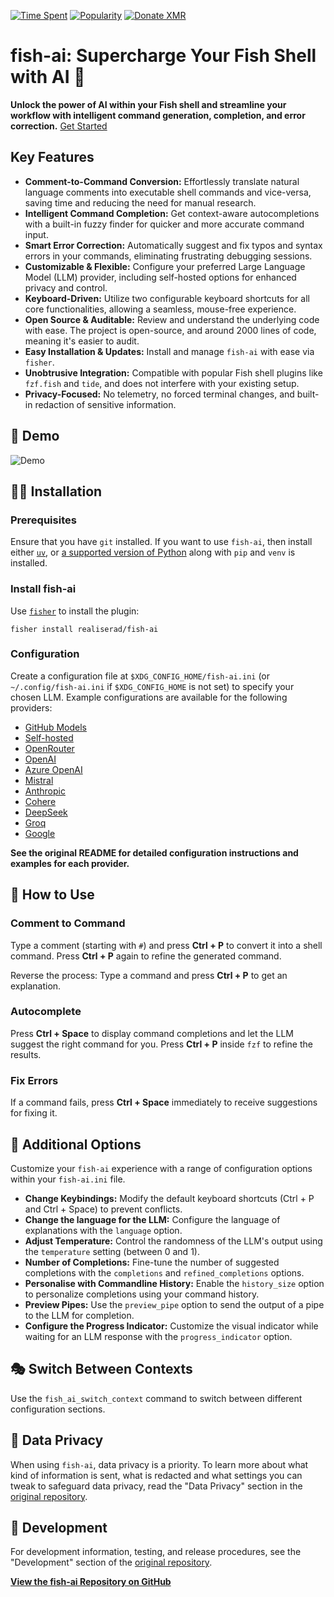 [![Time Spent](https://img.shields.io/endpoint?url=https%3A%2F%2Fgist.githubusercontent.com%2FRealiserad%2Fd3ec7fdeecc35aeeb315b4efba493326%2Fraw%2Ffish-ai-git-estimate.json)](https://github.com/Realiserad/fish-ai)
[![Popularity](https://img.shields.io/endpoint?url=https%3A%2F%2Fgist.githubusercontent.com%2FRealiserad%2Fd3ec7fdeecc35aeeb315b4efba493326%2Fraw%2Fpopularity.json)](https://github.com/Realiserad/fish-ai)
[![Donate XMR](https://img.shields.io/badge/Donate_XMR-grey?style=for-the-badge&logo=monero)](https://github.com/user-attachments/assets/07a2947f-6e5a-480f-990a-77204933411f)

# fish-ai: Supercharge Your Fish Shell with AI 🐠

**Unlock the power of AI within your Fish shell and streamline your workflow with intelligent command generation, completion, and error correction.**  [Get Started](https://github.com/Realiserad/fish-ai)

## Key Features

*   **Comment-to-Command Conversion:**  Effortlessly translate natural language comments into executable shell commands and vice-versa, saving time and reducing the need for manual research.
*   **Intelligent Command Completion:**  Get context-aware autocompletions with a built-in fuzzy finder for quicker and more accurate command input.
*   **Smart Error Correction:**  Automatically suggest and fix typos and syntax errors in your commands, eliminating frustrating debugging sessions.
*   **Customizable & Flexible:** Configure your preferred Large Language Model (LLM) provider, including self-hosted options for enhanced privacy and control.
*   **Keyboard-Driven:**  Utilize two configurable keyboard shortcuts for all core functionalities, allowing a seamless, mouse-free experience.
*   **Open Source & Auditable:** Review and understand the underlying code with ease. The project is open-source, and around 2000 lines of code, meaning it's easier to audit.
*   **Easy Installation & Updates:** Install and manage `fish-ai` with ease via `fisher`.
*   **Unobtrusive Integration:** Compatible with popular Fish shell plugins like `fzf.fish` and `tide`, and does not interfere with your existing setup.
*   **Privacy-Focused:** No telemetry, no forced terminal changes, and built-in redaction of sensitive information.

## 🎥 Demo

![Demo](https://github.com/user-attachments/assets/86b61223-e568-4152-9e5e-d572b2b1385b)

## 👨‍🔧 Installation

### Prerequisites

Ensure that you have `git` installed. If you want to use `fish-ai`, then install either [`uv`](https://github.com/astral-sh/uv), or  [a supported version of Python](https://github.com/Realiserad/fish-ai/blob/main/.github/workflows/python-tests.yaml) along with `pip` and `venv` is installed.

### Install fish-ai

Use [`fisher`](https://github.com/jorgebucaran/fisher) to install the plugin:

```shell
fisher install realiserad/fish-ai
```

### Configuration

Create a configuration file at `$XDG_CONFIG_HOME/fish-ai.ini` (or `~/.config/fish-ai.ini` if `$XDG_CONFIG_HOME` is not set) to specify your chosen LLM. Example configurations are available for the following providers:

*   [GitHub Models](#github-models)
*   [Self-hosted](#self-hosted)
*   [OpenRouter](#openrouter)
*   [OpenAI](#openai)
*   [Azure OpenAI](#azure-openai)
*   [Mistral](#mistral)
*   [Anthropic](#anthropic)
*   [Cohere](#cohere)
*   [DeepSeek](#deepseek)
*   [Groq](#groq)
*   [Google](#google)

**See the original README for detailed configuration instructions and examples for each provider.**

## 🙉 How to Use

### Comment to Command

Type a comment (starting with `#`) and press **Ctrl + P** to convert it into a shell command. Press **Ctrl + P** again to refine the generated command.

Reverse the process:  Type a command and press **Ctrl + P** to get an explanation.

### Autocomplete

Press **Ctrl + Space** to display command completions and let the LLM suggest the right command for you. Press **Ctrl + P** inside `fzf` to refine the results.

### Fix Errors

If a command fails, press **Ctrl + Space** immediately to receive suggestions for fixing it.

## 🤸 Additional Options

Customize your `fish-ai` experience with a range of configuration options within your `fish-ai.ini` file.

*   **Change Keybindings:** Modify the default keyboard shortcuts (Ctrl + P and Ctrl + Space) to prevent conflicts.
*   **Change the language for the LLM:** Configure the language of explanations with the `language` option.
*   **Adjust Temperature:** Control the randomness of the LLM's output using the `temperature` setting (between 0 and 1).
*   **Number of Completions:** Fine-tune the number of suggested completions with the `completions` and `refined_completions` options.
*   **Personalise with Commandline History:** Enable the `history_size` option to personalize completions using your command history.
*   **Preview Pipes:**  Use the `preview_pipe` option to send the output of a pipe to the LLM for completion.
*   **Configure the Progress Indicator:** Customize the visual indicator while waiting for an LLM response with the `progress_indicator` option.

## 🎭 Switch Between Contexts

Use the `fish_ai_switch_context` command to switch between different configuration sections.

## 🐾 Data Privacy

When using `fish-ai`, data privacy is a priority. To learn more about what kind of information is sent, what is redacted and what settings you can tweak to safeguard data privacy, read the "Data Privacy" section in the [original repository](https://github.com/Realiserad/fish-ai).

## 🔨 Development

For development information, testing, and release procedures, see the "Development" section of the [original repository](https://github.com/Realiserad/fish-ai).

[**View the fish-ai Repository on GitHub**](https://github.com/Realiserad/fish-ai)